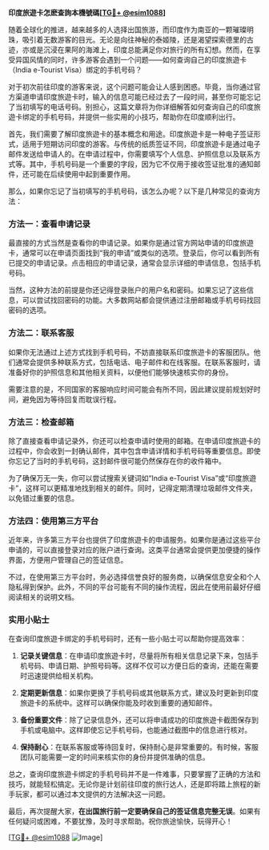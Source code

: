 **印度旅遊卡怎麽查詢本機號碼[[TG💪+ @esim1088](https://t.me/s/esim1088)]**

随着全球化的推进，越来越多的人选择出国旅游，而印度作为南亚的一颗璀璨明珠，吸引着无数游客的目光。无论是向往神秘的泰姬陵，还是渴望探索德里的古迹，亦或是沉浸在果阿的海滩上，印度总能满足你对旅行的所有幻想。然而，在享受异国风情的同时，许多游客会遇到一个问题——如何查询自己的印度旅遊卡（India e-Tourist Visa）绑定的手机号码？

对于初次前往印度的游客来说，这个问题可能会让人感到困惑。毕竟，当你通过官方渠道申请印度旅遊卡时，输入的信息可能已经过去了一段时间，甚至你可能忘记了当初填写的电话号码。别担心，这篇文章将为你详细解答如何查询自己的印度旅遊卡绑定的手机号码，并提供一些实用的小技巧，帮助你在印度顺利出行。

首先，我们需要了解印度旅遊卡的基本概念和用途。印度旅遊卡是一种电子签证形式，适用于短期访问印度的游客。与传统的纸质签证不同，印度旅遊卡是通过电子邮件发送给申请人的。在申请过程中，你需要填写个人信息、护照信息以及联系方式等。其中，手机号码是一个重要的字段，因为它不仅用于接收签证批准的通知邮件，还可能在后续使用中起到重要作用。

那么，如果你忘记了当初填写的手机号码，该怎么办呢？以下是几种常见的查询方法：

### 方法一：查看申请记录

最直接的方式当然是查看你的申请记录。如果你是通过官方网站申请的印度旅遊卡，通常可以在申请页面找到“我的申请”或类似的选项。登录后，你可以看到所有已提交的申请记录。点击相应的申请记录，通常会显示详细的申请信息，包括手机号码。

当然，这种方法的前提是你还记得登录账户的用户名和密码。如果忘记了这些信息，可以尝试找回密码的功能。大多数网站都会提供通过注册邮箱或手机号码找回密码的选项。

### 方法二：联系客服

如果你无法通过上述方式找到手机号码，不妨直接联系印度旅遊卡的客服团队。他们通常会提供多种联系方式，包括电话、电子邮件和在线客服。在联系客服时，请准备好你的护照信息和其他相关资料，以便他们能够快速核实你的身份。

需要注意的是，不同国家的客服响应时间可能会有所不同，因此建议提前规划好时间，避免因为等待回复而耽误行程。

### 方法三：检查邮箱

除了直接查看申请记录外，你还可以检查申请时使用的邮箱。在申请印度旅遊卡的过程中，你会收到一封确认邮件，其中包含申请详情和手机号码等重要信息。即使你忘记了当时的手机号码，这封邮件很可能仍然保存在你的收件箱中。

为了确保万无一失，你可以尝试搜索关键词如“India e-Tourist Visa”或“印度旅遊卡”，这样可以更精准地找到相关的邮件。同时，记得定期清理垃圾邮件文件夹，以免错过重要的信息。

### 方法四：使用第三方平台

近年来，许多第三方平台也提供了印度旅遊卡的申请服务。如果你是通过这些平台申请的，可以直接登录对应的账户进行查询。这类平台通常会提供更加便捷的操作界面，方便用户管理自己的签证信息。

不过，在使用第三方平台时，务必选择信誉良好的服务商，以确保信息安全和个人隐私得到保护。此外，不同的平台可能有不同的操作流程，因此在使用前最好仔细阅读相关的说明文档。

### 实用小贴士

在查询印度旅遊卡绑定的手机号码时，还有一些小贴士可以帮助你提高效率：

1. **记录关键信息**：在申请印度旅遊卡时，尽量将所有相关信息记录下来，包括手机号码、申请日期、护照号码等。这样不仅可以方便日后的查询，还能在需要时迅速提供给相关机构。
   
2. **定期更新信息**：如果你更换了手机号码或其他联系方式，建议及时更新到印度旅遊卡的系统中。这样可以确保你能及时收到重要的通知邮件。

3. **备份重要文件**：除了记录信息外，还可以将申请成功的印度旅遊卡截图保存到手机或电脑中。这样即使忘记手机号码，也能通过截图中的信息进行核对。

4. **保持耐心**：在联系客服或等待回复时，保持耐心是非常重要的。有时候，客服团队可能需要一定的时间来核实你的身份并提供准确的信息。

总之，查询印度旅遊卡绑定的手机号码并不是一件难事，只要掌握了正确的方法和技巧，就能轻松搞定。无论你是计划前往印度的旅行达人，还是即将踏上旅程的新手玩家，都可以通过本文提供的方法解决这一问题。

最后，再次提醒大家，**在出国旅行前一定要确保自己的签证信息完整无误**。如果有任何疑问或困难，不要犹豫，及时寻求帮助。祝你旅途愉快，玩得开心！

[[TG💪+ @esim1088](https://t.me/s/esim1088) ![Image](https://i.postimg.cc/4NQfJmqS/Snipaste-2025-05-13-00-14-12.png)]
